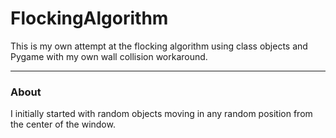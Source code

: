 <h1>FlockingAlgorithm</h1>
This is my own attempt at the flocking algorithm using class objects and Pygame with my own wall collision workaround.
<hr>
<h3>About</h3>
I initially started with random objects moving in any random position from the center of the window.
